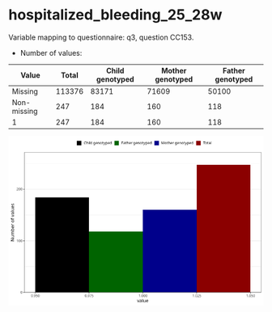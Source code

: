 # hospitalized_bleeding_25_28w
Variable mapping to questionnaire: q3, question CC153.
- Number of values:

| Value | Total | Child genotyped | Mother genotyped | Father genotyped |
| ----- | ----- | --------------- | ---------------- | ---------------- |
| Missing | 113376 | 83171 | 71609 | 50100 |
| Non-missing | 247 | 184 | 160 | 118 |
| 1 | 247 | 184 | 160 | 118 |



![](hospitalized_bleeding_25_28w_n.png)



